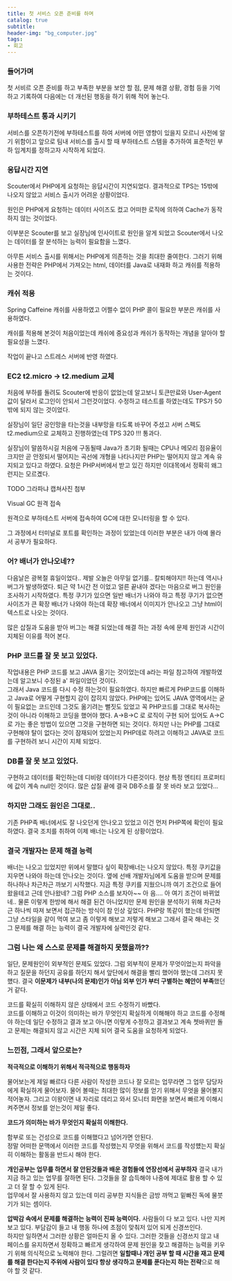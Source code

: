 ```yaml
---
title: 첫 서비스 오픈 준비를 하며
catalog: true
subtitle:
header-img: "bg_computer.jpg"
tags: 
- 회고
---
```


### 들어가며
첫 서비르 오픈 준비를 하고 부족한 부분을 보안 할 점, 문제 해결 상황, 경험 등을 기억하고 기록하여 다음에는 더 개선된 행동을 하기 위해 적어 놓는다.


### 부하테스트 통과 시키기
서비스를 오픈하기전에 부하테스트를 하여 서버에 어떤 영향이 있을지 모르니 사전에 알기 위함이고 앞으로 팀내 서비스를 출시 할 때 부하테스트 스템을 추가하여 표준적인 부하 임계치를 정하고자 시작하게 되었다.


### 응답시간 지연

Scouter에서 PHP에게 요청하는 응답시간이 지연되었다. 결과적으로 TPS는 15밖에 나오지 않았고 서비스 출시가 어려운 상황이었다. 

원인은 PHP에게 요청하는 데이터 사이즈도 컸고 어떠한 로직에 의하여 Cache가 동작하지 않는 것이었다. 

이부분은 Scouter를 보고 실장님에 인사이트로 원인을 알게 되었고 Scouter에서 나오는 데이터를 잘 분석하는 능력이 필요함을 느꼈다. 

아무튼 서비스 출시를 위해서는 PHP에게 의존하는 것을 최대한 줄여한다. 그러기 위해 사용한 전략은 PHP에서 가져오는 html, 데이터를 Java로 내재화 하고 캐쉬를 적용하는 것이다.

### 캐쉬 적용

Spring Caffeine 캐쉬를 사용하였고 어쩔수 없이 PHP 콜이 필요한 부분은 캐쉬를 사용하였다. 

캐쉬를 적용해 본것이 처음이었는데 캐쉬에 중요성과 캐쉬가 동작하는 개념을 알아야 할 필요성을 느꼈다.

작업이 끝나고 스트레스 서버에 반영 하였다.

### EC2 t2.micro → t2.medium 교체

처음에 부하를 돌려도 Scouter에 반응이 없었는데 알고보니 토큰만료와 User-Agent 값이 달라서 로그인이 안되서 그런것이었다. 수정하고 테스트를 하였는데도 TPS가 50 밖에 되지 않는 것이었다.

실장님이 일단 공인망을 타는것을 내부망을 타도록 바꾸어 주셨고 서버 스펙도 t2.medium으로 교체하고 진행하였는데 TPS 320 !!! 통과다.

실장님이 말씀하시길 처음에 구동될때 Java가 초기화 될때는 CPU나 메모리 점유율이 크지만 곧 안정되서 떨어지는 곡선에 개형을 나타나지만 PHP는 떨어지지 않고 계속 유지되고 있다고 하였다. 요청은 PHP서버에서 받고 있긴 하지만 이대목에서 정확히 왜그런지는 모르곘다.

TODO 그라파냐 캡쳐사진 첨부

Visual GC 원격 접속

원격으로 부하테스트 서버에 접속하여 GC에 대한 모니터링을 할 수 있다.

그 과정에서 터미널로 포트를 확인하는 과정이 있었는데 이러한 부분은 내가 아예 몰라서 공부가 필요하다.


### 어? 배너가 안나오네??
다음날은 광복절 휴일이었다.. 제발 오늘은 아무일 없기를.. 칼퇴해야지!! 하는데 역시나 버그가 발생하였다.
퇴근 약 1시간 전 이었고 얼른 끝내야 겠다는 마음으로 버그 원인을 조사하기 시작하였다. 특정 쿠기가 있으면 일반 배너가 나와야 하고 특정 쿠기가 없으면 사이즈가 큰 확장 배너가 나와야 하는데 확장 배너에서 이미지가 안나오고 그냥 html이 텍스트로 나오는 것이다.  

많은 삽질과 도움을 받아 버그는 해결 되었는데 해결 하는 과정 속에 문제 원인과 시간이 지체된 이유를 적어 본다.


### PHP 코드를 잘 못 보고 있었다.
작업내용은 PHP 코드를 보고 JAVA 옮기는 것이었는데 a라는 파일 참고하여 개발하였는데 알고보니 수정된 a' 파일이었던 것이다.  
그래서 Java 코드를 다시 수정 하는것이 필요하였다. 하지만 빠르게 PHP코드를 이해하고 Java로 어떻게 구현할지 감이 잡히지 않았다. PHP에는 있어도 JAVA 영역에서는 굳이 필요없는 코드인데 그것도 옮기려는 뻘짓도 있었고 꼭 PHP코드를 그대로 복사하는 것이 아니라 이해하고 코딩을 했어야 했다. A->B->C 로 로직이 구현 되어 있어도 A->C 로 가는 좋은 방법이 있으면 그것을 구현하면 되는 것이다. 하지만 나는 PHP를 그대로 구현해야 탈이 없다는 것이 잠재되어 있었는지 PHP데로 하려고 이해하고 JAVA로 코드를 구현하려 보니 시간이 지체 되었다.


### DB를 잘 못 보고 있었다.
구현하고 데이터를 확인하는데 디비랑 데이터가 다른것이다. 현상 특정 엔티티 프로퍼티에 값이 계속 null인 것이다. 많은 삽질 끝에 결국 DB주소를 잘 못 바라 보고 있었다...


### 하지만 그래도 원인은 그대로..
기존 PHP족 배너에서도 잘 나오던게 안나오고 있었고 이건 먼저 PHP쪽에 확인이 필요하였다. 결국 조치를 취하여 이제 배너는 나오게 된 상황이었다.


### 결국 개발자는 문제 해결 능력
배너는 나오고 있었지만 위에서 말했다 싶이 확장배너는 나오지 않았다. 특정 쿠키값을 지우면 나와야 하는데 안나오는 것이다. 옆에 선배 개발자님에게 도움을 받으며 문제를 하나하나 차근차근 까보기 시작했다. 지금 특정 쿠키를 지웠으니까 여기 조건으로 들어 왔을테고 근데 안나왔네? 그럼 PHP 소스를 보자아~~ 아 음.... 아 여기 조건이 바뀌었네.. 물론 이렇게 한방에 해서 해결 된건 아니었지만 문제 원인을 분석하기 위해 차근차근 하나씩 따져 보면서 접근하는 방식이 참 인상 깊었다. PHP랑 똑같이 했는데 안되면 그냥 스타일을 같이 먹여 보고 좀 이렇게 해보고 저렇게 해보고 그래서 결국 해내는 것 그 문제를 해결 하는 능력이 결국 개발자에 실력인것 같다.



### 그럼 나는 왜 스스로 문제를 해결하지 못했을까??
일단, 문제원인이 외부적인 문제도 있었다. 그럼 외부적이 문제가 무엇이었는지 파악을하고 질문을 하던지 공유를 하던지 해서 앞단에서 해결을 빨리 했어야 했는데 그러지 못헀다. 결국 **이문제가 내부(나의 문제)인가 아님 외부 인가 부터 구별하는 혜안이 부족**했던거 같다.  

코드를 확실히 이해하지 않은 상태에서 코드 수정하기 바빴다.  
코드를 이해하고 이것이 의미하는 바가 무엇인지 확실하게 이해해야 하고 코드를 수정해야 하는데 일단 수정하고 결과 보고 아니면 이렇게 수정하고 결과보고 계속 쳇바퀴만 돌고 문제는 해결되지 않고 시간은 지체 되어 결국 도움을 요청하게 되었다.




### 느낀점, 그래서 앞으로는?

**적극적으로 이해하기 위해서 적극적으로 행동하자**

물어보는게 제일 빠르다
다른 사람이 작성한 코드나 잘 모르는 업무라면 그 업무 담당자에게 확실하게 물어보자. 물어 볼때는 최대한 많이 정보를 얻기 위해서 무엇을 물어볼지 적어놓자. 그리고 이왕이면 내 자리로 데리고 와서 모니터 화면을 보면서 빠르게 이해시켜주면서 정보를 얻는것이 제일 좋다.


**코드가 의미하는 바가 무엇인지 확실히 이해한다.**

함부로 또는 건성으로 코드를 이해했다고 넘어가면 안된다.  
정말 어떠한 문맥에서 이러한 코드를 작성했는지 무엇을 위해서 코드를 작성헀는지 확실히 이해하는 활동을 반드시 해야 한다.


**개인공부는 업무를 하면서 잘 안된것들과 배운 경험들에 연장선에서 공부하자**
결국 내가 지금 하고 있는 업무를 잘하면 된다. 그것들을 잘 습득해야 나중에 제대로 활용 할 수 있고 더 잘 할 수 있게 된다.  
업무에서 잘 사용하지 않고 있는데 미리 공부한 지식들은 금방 까먹고 밑빠진 독에 물붓기가 되는 셈이다.


**압박감 속에서 문제를 해결하는 능력이 진짜 능력이다.**
사람들이 다 보고 있다. 나만 지켜 보고 있다. 부담감이 들고 내 행동 하나에 초점이 맞춰저 있어 되게 신경쓰인다.  
하지만 일하면서 그러한 상황은 얼마든지 올 수 있다. 그러한 것들을 신경쓰지 않고 내 페이스를 유지하면서 정확하고 빠르게 생각하여 문제 원인을 찾고 해결하는 능력을 키우기 위해 의식적으로 노력해야 한다. 그럴려면 **일할때나 개인 공부 할 때 시간을 재고 문제를 해결 한다는지 주위에 사람이 있다 항상 생각하고 문제를 푼다는지 하는 전략**으로 해야 할 것 같다. 